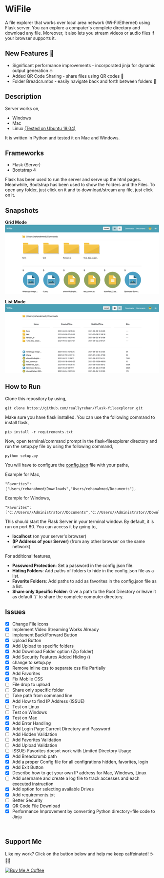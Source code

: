 # WiFile # 

A file explorer that works over local area network (Wi-Fi/Ethernet) using Flask server. You can explore a computer's complete directory and download any file. Moreover, it also lets you stream videos or audio files if your browser supports it.

**New Features** 🎉
-
- Significant performance improvements - incorporated jinja for dynamic output generation 🔥
- Added QR Code Sharing - share files using QR codes 📲
- Folder Breadcrumbs - easily navigate back and forth between folders 🍞

**Description**
-
Server works on,
- Windows 
- Mac
- Linux [(Tested on Ubuntu 18.04)](https://github.com/reallyrehan/flask-fileexplorer/issues/7)

It is written in Python and tested it on Mac and Windows.

**Frameworks**
-
- Flask (Server)
- Bootstrap 4 

Flask has been used to run the server and serve up the html pages. Meanwhile, Bootstrap has been used to show the Folders and the Files. To open any folder, just click on it and to download/stream any file, just click on it.

**Snapshots**
-

**Grid Mode**
![Demo](static/demo_1.png)

**List Mode**
![Demo](static/demo_2.png)


**How to Run**
-
Clone this repository by using,
    
    git clone https://github.com/reallyrehan/flask-fileexplorer.git

Make sure you have flask installed. You can use the following command to install flask,

    pip install -r requirements.txt
    
Now, open terminal/command prompt in the flask-fileexplorer directory and run the setup.py file by using the following command,

    python setup.py

You will have to configure the [config.json](config.json) file with your paths,

Example for Mac,

    "Favorites":    ["Users/rehanahmed/Downloads","Users/rehanahmed/Documents"],

Example for Windows,

    "Favorites":    ["C://Users//Administrator//Documents","C://Users//Administrator//Downloads"],


This should start the Flask Server in your terminal window. By default, it is run on port 80. You can access it by going to,
- **localhost** (on your server's browser)
- **(IP Address of your Server)** (from any other browser on the same network)

For additional features,

- **Password Protection**: Set a password in the config.json file.
- **Hiding Folders**: Add paths of folders to hide in the config.json file as a list.
- **Favorite Folders**: Add paths to add as favorites in the config.json file as a list.
- **Share only Specific Folder**: Give a path to the Root Directory or leave it as default '/' to share the complete computer directory.

## Issues ##

- [x] Change File icons 
- [x] Implement Video Streaming Works Already
- [ ] Implement Back/Forward Button 
- [x] Upload Button	
- [x] Add Upload to specific folders
- [x] Add Download Folder option (Zip folder)
- [x] Add Security Features Added Hiding ()
- [x] change to setup.py 
- [x] Remove inline css to separate css file Partially 
- [x] Add Favorites 
- [x] Fix Mobile CSS 
- [ ] File drop to upload
- [ ] Share only specific folder 
- [ ] Take path from command line
- [x] Add How to find IP Address (ISSUE)
- [ ] Test on Linux
- [ ] Test on Windows
- [x] Test on Mac
- [x] Add Error Handling 
- [x] Add Login Page Current Directory and Password 
- [ ] Add Hidden Validation
- [ ] Add Favorites Validation
- [ ] Add Upload Validation
- [ ] ISSUE: Favorites doesnt work with Limited Directory Usage
- [x] Add Breadcrumb path
- [x] Add a proper Config file for all configrations hidden, favorites, login 
- [x] Add Exit Button
- [x] Describe how to get your own IP address for Mac, Windows, Linux
- [ ] Add username and create a log file to track accesses and each executed instruction
- [x] Add option for selecting available Drives
- [x] Add requirements.txt
- [ ] Better Security
- [x] QR Code File Download
- [x] Performance Improvement by converting Python directory+file code to Jinja

<br>

**Support Me**
-
Like my work? Click on the button below and help me keep caffeinated! ☕️ 🙏🏻

<a href = "https://www.buymeacoffee.com/rehanahmed">
<img src="https://cdn.buymeacoffee.com/buttons/v2/default-red.png" alt="Buy Me A Coffee" style="height: 35px !important;width: 140px !important;"></a>
